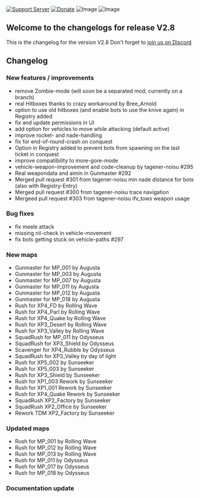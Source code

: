 [![Support Server](https://img.shields.io/discord/862736286774198322.svg?label=Discord&logo=Discord&colorB=7289da&style=for-the-badge)](https://discord.com/invite/FKamccAEqz)
[![Donate](https://img.shields.io/badge/Donate-PayPal-green.svg?style=for-the-badge)](https://www.paypal.me/joe91de)
![Image](https://img.shields.io/github/downloads/Joe91/fun-bots/total?style=for-the-badge)
![Image](https://img.shields.io/github/stars/Joe91/fun-bots?style=for-the-badge)

## Welcome to the changelogs for release **V2.8**
This is the changelog for the version V2.8 Don't forget to [join us on Discord](https://discord.com/invite/FKamccAEqz)

## Changelog

### New features / improvements
* remove Zombie-mode (will soon be a separated mod, currently on a branch)
* real Hitboxes thanks to crazy workaround by Bree_Arnold
* option to use old hitboxes (and enable bots to use the knive again) in Registry added
* fix and update permissions in UI
* add option for vehicles to move while attacking (default active)
* improve rocket- and nade-handling
* fix for end-of-round-crash on conquest
* Option in Registry added to prevent bots from spawning on the last ticket in conquest
* improve compatibility to more-gore-mode
* vehicle-weapon-improvement and code-cleanup by tagener-noisu #295
* Real weapondata and aimin in Gunmaster #292
* Merged pull request #301 from tagener-noisu min nade distance for bots (also with Registry-Entry)
* Merged pull request #300 from tagener-noisu trace navigation
* Mergeed pull request #303 from tagener-noisu ifv_tows weapon usage

### Bug fixes
* fix meele attack
* missing nil-check in vehicle-movement
* fix bots getting stuck on vehicle-paths #297

### New maps
* Gunmaster for MP_001 by Augusta
* Gunmaster for MP_003 by Augusta
* Gunmaster for MP_007 by Augusta
* Gunmaster for MP_011 by Augusta
* Gunmaster for MP_012 by Augusta
* Gunmaster for MP_018 by Augusta
* Rush for XP4_FD by Rolling Wave
* Rush for XP4_Parl by Rolling Wave
* Rush for XP4_Quake by Rolling Wave
* Rush for XP3_Desert by Rolling Wave
* Rush for XP3_Valley by Rolling Wave
* SquadRush for MP_011 by Odysseus
* SquadRush for XP3_Shield by Odysseus
* Scavenger for XP4_Rubble by Odysseus
* SquadRush for XP3_Valley by day of light
* Rush for XP5_002 by Sunseeker
* Rush for XP5_003 by Sunseeker
* Rush for XP3_Shield by Sunseeker
* Rush for XP1_003 Rework by Sunseeker
* Rush for XP1_001 Rework by Sunseeker
* Rush for XP4_Quake Rework by Sunseeker
* SquadRush XP2_Factory by Sunseeker
* SquadRush XP2_Office by Sunseeker
* Rework TDM XP2_Factory by Sunseeker

### Updated maps
* Rush for MP_001 by Rolling Wave
* Rush for MP_012 by Rolling Wave
* Rush for MP_013 by Rolling Wave
* Rush for MP_011 by Odysseus
* Rush for MP_017 by Odysseus
* Rush for MP_018 by Odysseus

### Documentation update

